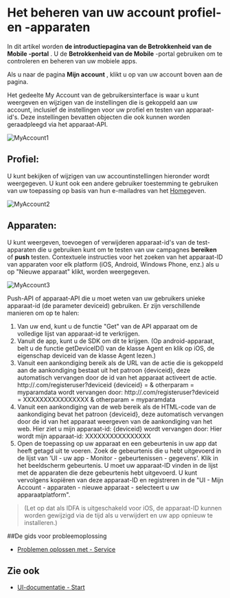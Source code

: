 <properties 
   pageTitle="Gebruikersinterface van Azure mobiele betrokkenheid - Mijn Account" 
   description="Informatie over het beheren van uw profiel en de test apparaten van account met Azure Mobile betrokkenheid" 
   services="mobile-engagement" 
   documentationCenter="" 
   authors="piyushjo" 
   manager="dwrede" 
   editor=""/>

<tags
   ms.service="mobile-engagement"
   ms.devlang="na"
   ms.topic="article"
   ms.tgt_pltfrm="mobile-multiple"
   ms.workload="mobile" 
   ms.date="08/19/2016"
   ms.author="piyushjo"/>

# <a name="how-to-manage-your-account-profile-and-test-devices"></a>Het beheren van uw account profiel- en -apparaten
 
In dit artikel worden **de introductiepagina van de **Betrokkenheid van de Mobile** -portal** . U de **Betrokkenheid van de Mobile** -portal gebruiken om te controleren en beheren van uw mobiele apps. 
 
Als u naar de pagina **Mijn account** , klikt u op van uw account boven aan de pagina.

Het gedeelte My Account van de gebruikersinterface is waar u kunt weergeven en wijzigen van de instellingen die is gekoppeld aan uw account, inclusief de instellingen voor uw profiel en testen van apparaat-id's. Deze instellingen bevatten objecten die ook kunnen worden geraadpleegd via het apparaat-API.

![MyAccount1][7]  

## <a name="profile"></a>Profiel:
U kunt bekijken of wijzigen van uw accountinstellingen hieronder wordt weergegeven. U kunt ook een andere gebruiker toestemming te gebruiken van uw toepassing op basis van hun e-mailadres van het [Home](mobile-engagement-user-interface-home.md)geven.

![MyAccount2][8]  

## <a name="devices"></a>Apparaten:
U kunt weergeven, toevoegen of verwijderen apparaat-id's van de test-apparaten die u gebruiken kunt om te testen van uw campagnes **bereiken** of **push** testen. Contextuele instructies voor het zoeken van het apparaat-ID van apparaten voor elk platform (iOS, Android, Windows Phone, enz.) als u op "Nieuwe apparaat" klikt, worden weergegeven. 
 
![MyAccount3][9]  
 
Push-API of apparaat-API die u moet weten van uw gebruikers unieke apparaat-id (de parameter deviceid) gebruiken. Er zijn verschillende manieren om op te halen:
 
1. Van uw end, kunt u de functie "Get" van de API apparaat om de volledige lijst van apparaat-id te verkrijgen.
2. Vanuit de app, kunt u de SDK om dit te krijgen. (Op android-apparaat, belt u de functie getDeviceID() van de klasse Agent en klik op iOS, de eigenschap deviceid van de klasse Agent lezen.)
3. Vanuit een aankondiging bereik als de URL van de actie die is gekoppeld aan de aankondiging bestaat uit het patroon {deviceid}, deze automatisch vervangen door de id van het apparaat activeert de actie.
http://<example>.com/registeruser?deviceid {deviceid} = & otherparam = myparamdata wordt vervangen door: http://<example>.com/registeruser?deviceid = XXXXXXXXXXXXXXXX & otherparam = myparamdata 
4. Vanuit een aankondiging van de web bereik als de HTML-code van de aankondiging bevat het patroon {deviceid}, deze automatisch vervangen door de id van het apparaat weergeven van de aankondiging van het web.
Hier ziet u mijn apparaat-id: {deviceid} wordt vervangen door: Hier wordt mijn apparaat-id: XXXXXXXXXXXXXXXX
5.  Open de toepassing op uw apparaat en een gebeurtenis in uw app dat heeft getagd uit te voeren.
Zoek de gebeurtenis die u hebt uitgevoerd in de lijst van 'UI - uw app - Monitor - gebeurtenissen - gegevens'.
Klik in het beeldscherm gebeurtenis.
U moet uw apparaat-ID vinden in de lijst met de apparaten die deze gebeurtenis hebt uitgevoerd.
U kunt vervolgens kopiëren van deze apparaat-ID en registreren in de "UI - Mijn Account - apparaten - nieuwe apparaat - selecteert u uw apparaatplatform".
>(Let op dat als IDFA is uitgeschakeld voor iOS, de apparaat-ID kunnen worden gewijzigd via de tijd als u verwijdert en uw app opnieuw te installeren.)

##<a name="troubleshooting-guide"></a>De gids voor probleemoplossing
-  [Problemen oplossen met - Service][Link 24]

## <a name="see-also"></a>Zie ook
-  [UI-documentatie - Start][Link 13]


<!--Image references-->
[1]: ./media/mobile-engagement-user-interface-navigation/navigation1.png
[2]: ./media/mobile-engagement-user-interface-home/home1.png
[3]: ./media/mobile-engagement-user-interface-home/home2.png
[4]: ./media/mobile-engagement-user-interface-home/home3.png
[5]: ./media/mobile-engagement-user-interface-home/home4.png
[6]: ./media/mobile-engagement-user-interface-home/home5.png
[7]: ./media/mobile-engagement-user-interface-my-account/myaccount1.png
[8]: ./media/mobile-engagement-user-interface-my-account/myaccount2.png
[9]: ./media/mobile-engagement-user-interface-my-account/myaccount3.png
[10]: ./media/mobile-engagement-user-interface-analytics/analytics1.png
[11]: ./media/mobile-engagement-user-interface-analytics/analytics2.png
[12]: ./media/mobile-engagement-user-interface-analytics/analytics3.png
[13]: ./media/mobile-engagement-user-interface-analytics/analytics4.png
[14]: ./media/mobile-engagement-user-interface-monitor/monitor1.png
[15]: ./media/mobile-engagement-user-interface-monitor/monitor2.png
[16]: ./media/mobile-engagement-user-interface-monitor/monitor3.png
[17]: ./media/mobile-engagement-user-interface-monitor/monitor4.png
[18]: ./media/mobile-engagement-user-interface-reach/reach1.png
[19]: ./media/mobile-engagement-user-interface-reach/reach2.png
[20]: ./media/mobile-engagement-user-interface-reach-campaign/Reach-Campaign1.png
[21]: ./media/mobile-engagement-user-interface-reach-campaign/Reach-Campaign2.png
[22]: ./media/mobile-engagement-user-interface-reach-campaign/Reach-Campaign3.png
[23]: ./media/mobile-engagement-user-interface-reach-campaign/Reach-Campaign4.png
[24]: ./media/mobile-engagement-user-interface-reach-campaign/Reach-Campaign5.png
[25]: ./media/mobile-engagement-user-interface-reach-campaign/Reach-Campaign6.png
[26]: ./media/mobile-engagement-user-interface-reach-campaign/Reach-Campaign7.png
[27]: ./media/mobile-engagement-user-interface-reach-campaign/Reach-Campaign8.png
[28]: ./media/mobile-engagement-user-interface-reach-campaign/Reach-Campaign9.png
[29]: ./media/mobile-engagement-user-interface-reach-criterion/Reach-Criterion1.png
[30]: ./media/mobile-engagement-user-interface-reach-content/Reach-Content1.png
[31]: ./media/mobile-engagement-user-interface-reach-content/Reach-Content2.png
[32]: ./media/mobile-engagement-user-interface-reach-content/Reach-Content3.png
[33]: ./media/mobile-engagement-user-interface-reach-content/Reach-Content4.png
[34]: ./media/mobile-engagement-user-interface-dashboard/dashboard1.png
[35]: ./media/mobile-engagement-user-interface-segments/segments1.png
[36]: ./media/mobile-engagement-user-interface-segments/segments2.png
[37]: ./media/mobile-engagement-user-interface-segments/segments3.png
[38]: ./media/mobile-engagement-user-interface-segments/segments4.png
[39]: ./media/mobile-engagement-user-interface-segments/segments5.png
[40]: ./media/mobile-engagement-user-interface-segments/segments6.png
[41]: ./media/mobile-engagement-user-interface-segments/segments7.png
[42]: ./media/mobile-engagement-user-interface-segments/segments8.png
[43]: ./media/mobile-engagement-user-interface-segments/segments9.png
[44]: ./media/mobile-engagement-user-interface-segments/segments10.png
[45]: ./media/mobile-engagement-user-interface-segments/segments11.png
[46]: ./media/mobile-engagement-user-interface-settings/settings1.png
[47]: ./media/mobile-engagement-user-interface-settings/settings2.png
[48]: ./media/mobile-engagement-user-interface-settings/settings3.png
[49]: ./media/mobile-engagement-user-interface-settings/settings4.png
[50]: ./media/mobile-engagement-user-interface-settings/settings5.png
[51]: ./media/mobile-engagement-user-interface-settings/settings6.png
[52]: ./media/mobile-engagement-user-interface-settings/settings7.png
[53]: ./media/mobile-engagement-user-interface-settings/settings8.png
[54]: ./media/mobile-engagement-user-interface-settings/settings9.png
[55]: ./media/mobile-engagement-user-interface-settings/settings10.png
[56]: ./media/mobile-engagement-user-interface-settings/settings11.png
[57]: ./media/mobile-engagement-user-interface-settings/settings12.png
[58]: ./media/mobile-engagement-user-interface-settings/settings13.png

<!--Link references-->
[Link 1]: mobile-engagement-user-interface.md
[Link 2]: mobile-engagement-troubleshooting-guide.md
[Link 3]: mobile-engagement-how-tos.md
[Link 4]: http://go.microsoft.com/fwlink/?LinkID=525553
[Link 5]: http://go.microsoft.com/fwlink/?LinkID=525554
[Link 6]: http://go.microsoft.com/fwlink/?LinkId=525555
[Link 7]: https://account.windowsazure.com/PreviewFeatures
[Link 8]: https://social.msdn.microsoft.com/Forums/azure/home?forum=azuremobileengagement
[Link 9]: http://azure.microsoft.com/services/mobile-engagement/
[Link 10]: http://azure.microsoft.com/documentation/services/mobile-engagement/
[Link 11]: http://azure.microsoft.com/pricing/details/mobile-engagement/
[Link 12]: mobile-engagement-user-interface-navigation.md
[Link 13]: mobile-engagement-user-interface-home.md
[Link 14]: mobile-engagement-user-interface-my-account.md
[Link 15]: mobile-engagement-user-interface-analytics.md
[Link 16]: mobile-engagement-user-interface-monitor.md
[Link 17]: mobile-engagement-user-interface-reach.md
[Link 18]: mobile-engagement-user-interface-segments.md
[Link 19]: mobile-engagement-user-interface-dashboard.md
[Link 20]: mobile-engagement-user-interface-settings.md
[Link 21]: mobile-engagement-troubleshooting-guide-analytics.md
[Link 22]: mobile-engagement-troubleshooting-guide-apis.md
[Link 23]: mobile-engagement-troubleshooting-guide-push-reach.md
[Link 24]: mobile-engagement-troubleshooting-guide-service.md
[Link 25]: mobile-engagement-troubleshooting-guide-sdk.md
[Link 26]: mobile-engagement-troubleshooting-guide-sr-info.md
[Link 27]: ../mobile-engagement-how-tos-first-push.md
[Link 28]: ../mobile-engagement-how-tos-test-campaign.md
[Link 29]: ../mobile-engagement-how-tos-personalize-push.md
[Link 30]: ../mobile-engagement-how-tos-differentiate-push.md
[Link 31]: ../mobile-engagement-how-tos-schedule-campaign.md
[Link 32]: ../mobile-engagement-how-tos-text-view.md
[Link 33]: ../mobile-engagement-how-tos-web-view.md


 
 
